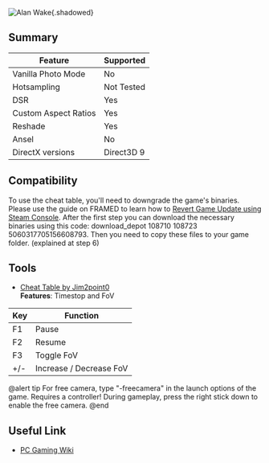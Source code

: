 ![Alan Wake](Images\alanwake_header.png "Shot by SammirLlm"){.shadowed}

## Summary

Feature | Supported
--|--
Vanilla Photo Mode | No
Hotsampling | Not Tested
DSR | Yes
Custom Aspect Ratios | Yes
Reshade | Yes 
Ansel | No
DirectX versions | Direct3D 9
 
## Compatibility

To use the cheat table, you'll need to downgrade the game's binaries. Please use the guide on FRAMED to learn how to [Revert Game Update using Steam Console](../GeneralGuides/steam_update_guide.htm). After the first step you can download the necessary binaries using this code: download_depot 108710 108723 5060317705156608793. Then you need to copy these files to your game folder. (explained at step 6)

## Tools
* [Cheat Table by Jim2point0](../CheatTables/Archive/AlanWake.CT)  
**Features**: Timestop and FoV 

Key | Function
--|--|
F1 | Pause
F2 | Resume
F3| Toggle FoV
+/- | Increase / Decrease FoV

@alert tip 
For free camera, type "-freecamera" in the launch options of the game. Requires a controller! During gameplay, press the right stick down to enable the free camera.
@end

### 
## Useful Link

* [PC Gaming Wiki](https://www.pcgamingwiki.com/wiki/Alan_Wake)